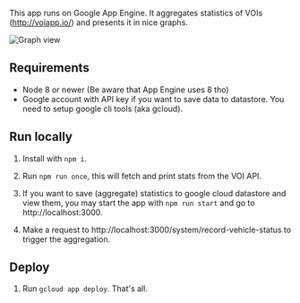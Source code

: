 This app runs on Google App Engine. It aggregates statistics of VOIs (http://voiapp.io/) and presents it in nice graphs.


![Graph view](https://user-images.githubusercontent.com/1312802/46869953-a3196200-ce2d-11e8-8052-2ca47ad39e4d.png)



## Requirements
* Node 8 or newer (Be aware that App Engine uses 8 tho)
* Google account with API key if you want to save data to datastore. You need to setup google cli tools (aka gcloud).

## Run locally
1. Install with `npm i`.
2. Run `npm run once`, this will fetch and print stats from the VOI API.

3. If you want to save (aggregate) statistics to google cloud datastore and view them, you may start the app with `npm run start` and go to http://localhost:3000.
4. Make a request to http://localhost:3000/system/record-vehicle-status to trigger the aggregation. 

## Deploy
1. Run `gcloud app deploy`. That's all. 
